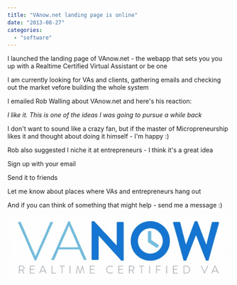 ```yaml
---
title: "VAnow.net landing page is online"
date: "2013-08-27"
categories: 
  - "software"
---
```


I launched the landing page of VAnow.net - the webapp that sets you you up with a Realtime Certified Virtual Assistant or be one

  

I am currently looking for VAs and clients, gathering emails and checking out the market vefore building the whole system

  

I emailed Rob Walling about VAnow.net and here's his reaction:

_I like it. This is one of the ideas I was going to pursue a while back_

I don't want to sound like a crazy fan, but if the master of Micropreneurship likes it and thought about doing it himself - I'm happy :)

  

Rob also suggested I niche it at entrepreneurs - I think it's a great idea

  

Sign up with your email

Send it to friends

Let me know about places where VAs and entrepreneurs hang out

And if you can think of something that might help - send me a message :)

  

[![](images/blogger-image-1654361238.jpg)](https://lh5.googleusercontent.com/-NoqoQgBg_V4/Uh02JEIvtJI/AAAAAAABbPc/mo-ofUxUmPw/s640/blogger-image-1654361238.jpg)

